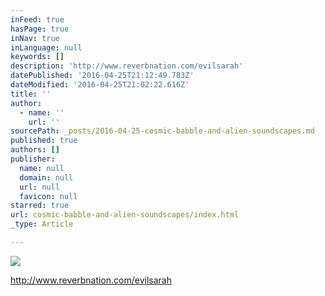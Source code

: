 ```yaml
---
inFeed: true
hasPage: true
inNav: true
inLanguage: null
keywords: []
description: 'http://www.reverbnation.com/evilsarah'
datePublished: '2016-04-25T21:12:49.783Z'
dateModified: '2016-04-25T21:02:22.616Z'
title: ''
author:
  - name: ''
    url: ''
sourcePath: _posts/2016-04-25-cosmic-babble-and-alien-soundscapes.md
published: true
authors: []
publisher:
  name: null
  domain: null
  url: null
  favicon: null
starred: true
url: cosmic-babble-and-alien-soundscapes/index.html
_type: Article

---
```

![](https://s3-us-west-2.amazonaws.com/the-grid-img/p/8285f46cddec4c5efcb58dd75fa04c248304bdfc.jpg)

http://www.reverbnation.com/evilsarah